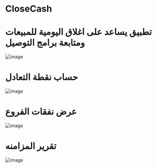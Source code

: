 # CloseCash
# تطبيق يساعد على اغلاق اليومية للمبيعات ومتابعة برامج التوصيل



![image](https://github.com/BasheirHassan/CloseCash/assets/6355712/c6569c14-2f59-4e1c-8234-0b4cf1d5fb69)

# حساب نقطة التعادل

![image](https://github.com/BasheirHassan/CloseCash/assets/6355712/6d4a4acc-e8b4-48b1-8a80-80ae71e9fcb3)

# عرض نفقات الفروع
![image](https://github.com/BasheirHassan/CloseCash/assets/6355712/88dc10a5-7f88-4b2c-88d4-640349b436c5)


# تقرير المزامنه
![image](https://github.com/BasheirHassan/CloseCash/assets/6355712/4c5adbd7-0ac1-4a32-b36d-a9b849bff776)

